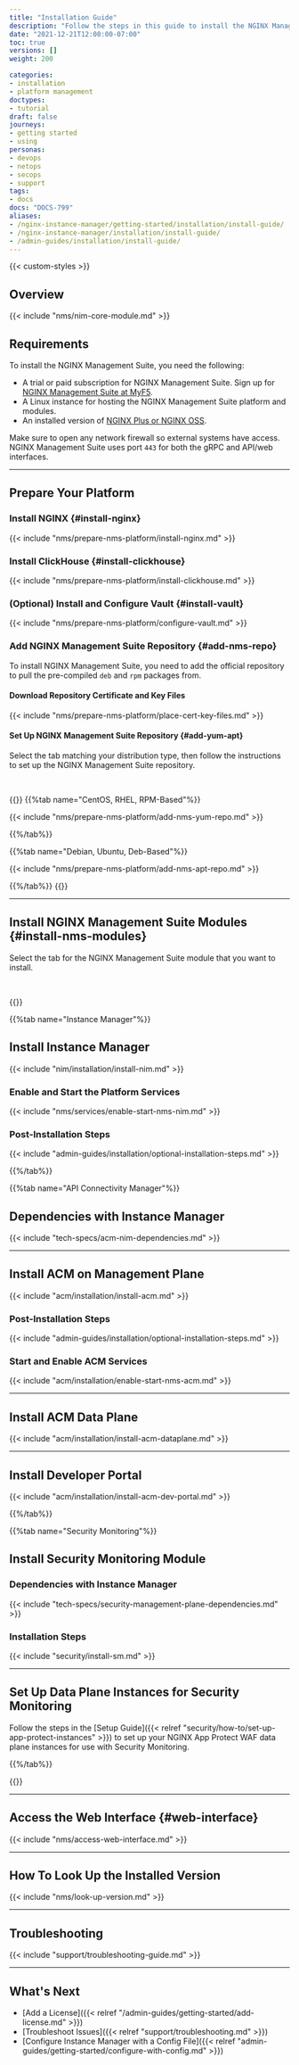 ```yaml
---
title: "Installation Guide"
description: "Follow the steps in this guide to install the NGINX Management Suite Instance Manager and API Connectivity Manager modules."
date: "2021-12-21T12:00:00-07:00"
toc: true
versions: []
weight: 200

categories:
- installation
- platform management
doctypes:
- tutorial
draft: false
journeys:
- getting started
- using
personas:
- devops
- netops
- secops
- support
tags:
- docs
docs: "DOCS-799"
aliases: 
- /nginx-instance-manager/getting-started/installation/install-guide/
- /nginx-instance-manager/installation/install-guide/
- /admin-guides/installation/install-guide/
---
```


{{< custom-styles >}}

## Overview

{{< include "nms/nim-core-module.md" >}}

## Requirements

To install the NGINX Management Suite, you need the following:

- A trial or paid subscription for NGINX Management Suite. Sign up for [NGINX Management Suite at MyF5](https://account.f5.com/myf5).
- A Linux instance for hosting the NGINX Management Suite platform and modules.
- An installed version of [NGINX Plus or NGINX OSS](#install-nginx).

Make sure to open any network firewall so external systems have access. NGINX Management Suite uses port `443` for both the gRPC and API/web interfaces.

---

## Prepare Your Platform

### Install NGINX {#install-nginx}

{{< include "nms/prepare-nms-platform/install-nginx.md" >}}

### Install ClickHouse {#install-clickhouse}

{{< include "nms/prepare-nms-platform/install-clickhouse.md" >}}

### (Optional) Install and Configure Vault {#install-vault}

{{< include "nms/prepare-nms-platform/configure-vault.md" >}}

### Add NGINX Management Suite Repository {#add-nms-repo}

To install NGINX Management Suite, you need to add the official repository to pull the pre-compiled `deb` and `rpm` packages from.

#### Download Repository Certificate and Key Files

{{< include "nms/prepare-nms-platform/place-cert-key-files.md" >}}

#### Set Up NGINX Management Suite Repository {#add-yum-apt}

Select the tab matching your distribution type, then follow the instructions to set up the NGINX Management Suite repository.

<br>

{{<tabs name="install_repo">}}
{{%tab name="CentOS, RHEL, RPM-Based"%}}

{{< include "nms/prepare-nms-platform/add-nms-yum-repo.md" >}}

{{%/tab%}}

{{%tab name="Debian, Ubuntu, Deb-Based"%}}

{{< include "nms/prepare-nms-platform/add-nms-apt-repo.md" >}}

{{%/tab%}}
{{</tabs>}}

---

## Install NGINX Management Suite Modules {#install-nms-modules}

Select the tab for the NGINX Management Suite module that you want to install.

<br>

{{<tabs name="install-nms-modules">}}

{{%tab name="Instance Manager"%}}

## Install Instance Manager

{{< include "nim/installation/install-nim.md" >}}

### Enable and Start the Platform Services

{{< include "nms/services/enable-start-nms-nim.md" >}}

### Post-Installation Steps

{{< include "admin-guides/installation/optional-installation-steps.md" >}}

{{%/tab%}}

{{%tab name="API Connectivity Manager"%}}

## Dependencies with Instance Manager

{{< include "tech-specs/acm-nim-dependencies.md" >}}

---

## Install ACM on Management Plane

{{< include "acm/installation/install-acm.md" >}}

### Post-Installation Steps

{{< include "admin-guides/installation/optional-installation-steps.md" >}}

### Start and Enable ACM Services

{{< include "acm/installation/enable-start-nms-acm.md" >}}

---

## Install ACM Data Plane

{{< include "acm/installation/install-acm-dataplane.md" >}}

---

## Install Developer Portal

{{< include "acm/installation/install-acm-dev-portal.md" >}}

{{%/tab%}}

{{%tab name="Security Monitoring"%}}

## Install Security Monitoring Module

### Dependencies with Instance Manager

{{< include "tech-specs/security-management-plane-dependencies.md" >}}

### Installation Steps

{{< include "security/install-sm.md" >}}

---

## Set Up Data Plane Instances for Security Monitoring

Follow the steps in the [Setup Guide]({{< relref "security/how-to/set-up-app-protect-instances" >}}) to set up your NGINX App Protect WAF data plane instances for use with Security Monitoring.

{{%/tab%}}

{{</tabs>}}

---

## Access the Web Interface {#web-interface}

{{< include "nms/access-web-interface.md" >}}

---

## How To Look Up the Installed Version

{{< include "nms/look-up-version.md" >}}

---

## Troubleshooting

{{< include "support/troubleshooting-guide.md" >}}

---

## What's Next

- [Add a License]({{< relref "/admin-guides/getting-started/add-license.md" >}})
- [Troubleshoot Issues]({{< relref "support/troubleshooting.md" >}})
- [Configure Instance Manager with a Config File]({{< relref "admin-guides/getting-started/configure-with-config.md" >}})
